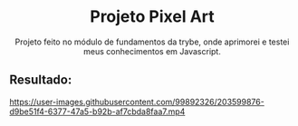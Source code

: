 <h1 align="center">Projeto Pixel Art</h1>

<p align="center">Projeto feito no módulo de fundamentos da trybe, onde aprimorei e testei meus conhecimentos em Javascript.</p>

  ## Resultado: 

  https://user-images.githubusercontent.com/99892326/203599876-d9be51f4-6377-47a5-b92b-af7cbda8faa7.mp4